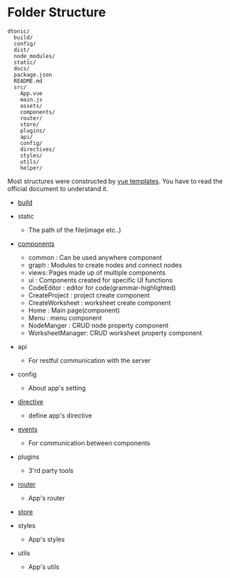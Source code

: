 Folder Structure
=============

```
dtonic/
  build/
  config/
  dist/
  node_modules/
  static/
  docs/
  package.json
  README.md
  src/
    App.vue
    main.js
    assets/
    components/
    router/
    store/
    plugins/
    api/
    config/
    directives/
    styles/
    utils/
    helper/
```

Most structures were constructed by [vue templates](https://vuejs.org/v2/guide/index.html). You have to read the official document to understand it.

* [build](https://vuejs.org/v2/guide/installation.html#ad)

* static
  - The path of the file(image etc..)

* [components](https://vuejs.org/v2/guide/index.html#Composing-with-Components)
  - common :  Can be used anywhere component
  - graph : Modules to create nodes and connect nodes
  - views: Pages made up of multiple components
  - ui : Components created for specific UI functions
  - CodeEditor : editor for code(grammar-highlighted)
  - CreateProject : project create component
  - CreateWorksheet : worksheet create component
  - Home : Main page(component)
  - Menu : menu component
  - NodeManger : CRUD node property component
  - WorksheetManager: CRUD worksheet property component

* api
  - For restful communication with the server

* config
  - About app's setting

* [directive](https://vuejs.org/v2/guide/custom-directive.html)
  - define app's directive

* [events](https://vuejs.org/v2/guide/components-custom-events.html)
  - For communication between components

* plugins
  - 3'rd party tools

* [router](https://router.vuejs.org/)
  - App's router

* [store](https://vuex.vuejs.org/)

* styles
  - App's styles

* utils
  - App's utils



